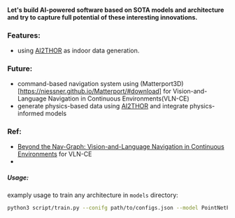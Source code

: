 #### Let's build AI-powered software based on SOTA models and architecture and try to capture full potential of these interesting innovations.


### Features:
- using [AI2THOR](https://ai2thor.allenai.org) as indoor data generation.


### Future:
- command-based navigation system using (Matterport3D)[https://niessner.github.io/Matterport/#download] for Vision-and-Language Navigation in Continuous Environments(VLN-CE)
- generate physics-based data using [AI2THOR](https://ai2thor.allenai.org) and integrate physics-informed models


### Ref:
- [Beyond the Nav-Graph: Vision-and-Language Navigation in Continuous Environments](https://arxiv.org/pdf/2004.02857) for VLN-CE
- 




##### Usage:

examply usage to train any architecture in `models` directory:

```bash
python3 script/train.py --conifg path/to/configs.json --model PointNetPP
```